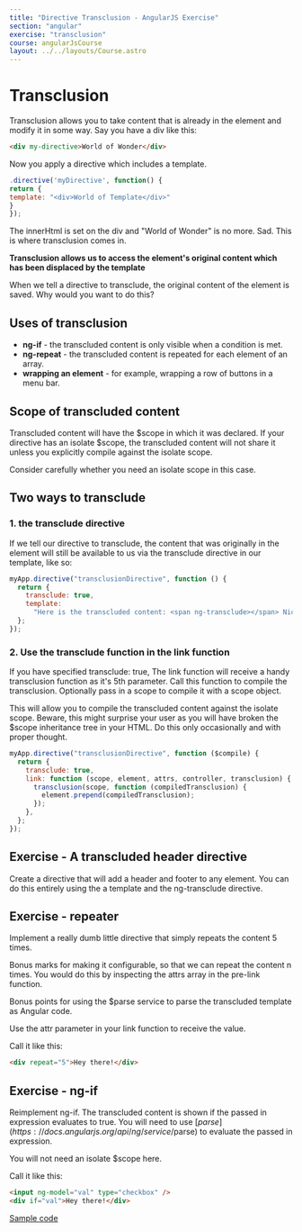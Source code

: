 ```yaml
---
title: "Directive Transclusion - AngularJS Exercise"
section: "angular"
exercise: "transclusion"
course: angularJsCourse
layout: ../../layouts/Course.astro
---
```


# Transclusion

Transclusion allows you to take content that is already in the element and modify it in some way. Say you have a div like this:

```html
<div my-directive>World of Wonder</div>
```

Now you apply a directive which includes a template.

```js
.directive('myDirective', function() {
return {
template: "<div>World of Template</div>"
}
});
```

The innerHtml is set on the div and "World of Wonder" is no more. Sad. This is where transclusion comes in.

**Transclusion allows us to access the element's original content which has been displaced by the template**

When we tell a directive to transclude, the original content of the element is saved. Why would you want to do this?

## Uses of transclusion

- **ng-if** - the transcluded content is only visible when a condition is met.
- **ng-repeat** - the transcluded content is repeated for each element of an array.
- **wrapping an element** - for example, wrapping a row of buttons in a menu bar.

## Scope of transcluded content

Transcluded content will have the $scope in which it was declared. If your directive has an isolate $scope, the transcluded content will not share it unless you explicitly compile against the isolate scope.

Consider carefully whether you need an isolate scope in this case.

## Two ways to transclude

### 1. the transclude directive

If we tell our directive to transclude, the content that was originally in the element will still be available to us via the transclude directive in our template, like so:

```js
myApp.directive("transclusionDirective", function () {
  return {
    transclude: true,
    template:
      "Here is the transcluded content: <span ng-transclude></span> Nice huh?",
  };
});
```

### 2. Use the transclude function in the link function

If you have specified transclude: true, The link function will receive a handy transclusion function as it's 5th parameter. Call this function to compile the transclusion. Optionally pass in a scope to compile it with a scope object.

This will allow you to compile the transcluded content against the isolate scope. Beware, this might surprise your user as you will have broken the $scope inheritance tree in your HTML. Do this only occasionally and with proper thought.

```js
myApp.directive("transclusionDirective", function ($compile) {
  return {
    transclude: true,
    link: function (scope, element, attrs, controller, transclusion) {
      transclusion(scope, function (compiledTransclusion) {
        element.prepend(compiledTransclusion);
      });
    },
  };
});
```

<section class="exercise">

## Exercise - A transcluded header directive

Create a directive that will add a header and footer to any element. You can do this entirely using the a template and the ng-transclude directive.

</section>

<section class="exercise">

## Exercise - repeater

Implement a really dumb little directive that simply repeats the content 5 times.

Bonus marks for making it configurable, so that we can repeat the content n times. You would do this by inspecting the attrs array in the pre-link function.

Bonus points for using the $parse service to parse the transcluded template as Angular code.

Use the attr parameter in your link function to receive the value.

Call it like this:

```html
<div repeat="5">Hey there!</div>
```

</section>

<section class="exercise">

## Exercise - ng-if

Reimplement ng-if. The transcluded content is shown if the passed in expression evaluates to true. You will need to use [$parse](https://docs.angularjs.org/api/ng/service/$parse) to evaluate the passed in expression.

You will not need an isolate $scope here.

Call it like this:

```html
<input ng-model="val" type="checkbox" />
<div if="val">Hey there!</div>
```

</section>

<section class="downloads">

[Sample code](https://www.dropbox.com/sh/580ajhjqcvlzr54/AABa-gSujYVuIADWooujk4T0a?dl=1)

</section>
